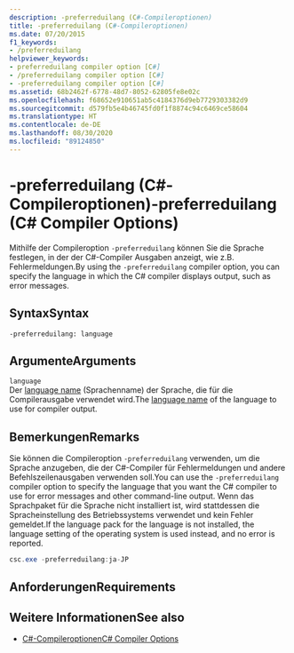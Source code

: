 ```yaml
---
description: -preferreduilang (C#-Compileroptionen)
title: -preferreduilang (C#-Compileroptionen)
ms.date: 07/20/2015
f1_keywords:
- /preferreduilang
helpviewer_keywords:
- preferreduilang compiler option [C#]
- /preferreduilang compiler option [C#]
- -preferreduilang compiler option [C#]
ms.assetid: 68b2462f-6778-48d7-8052-62805fe8e02c
ms.openlocfilehash: f68652e910651ab5c4184376d9eb7729303382d9
ms.sourcegitcommit: d579fb5e4b46745fd0f1f8874c94c6469ce58604
ms.translationtype: HT
ms.contentlocale: de-DE
ms.lasthandoff: 08/30/2020
ms.locfileid: "89124850"
---
```

# <a name="-preferreduilang-c-compiler-options"></a><span data-ttu-id="dc536-103">-preferreduilang (C#-Compileroptionen)</span><span class="sxs-lookup"><span data-stu-id="dc536-103">-preferreduilang (C# Compiler Options)</span></span>
<span data-ttu-id="dc536-104">Mithilfe der Compileroption `-preferreduilang` können Sie die Sprache festlegen, in der der C#-Compiler Ausgaben anzeigt, wie z.B. Fehlermeldungen.</span><span class="sxs-lookup"><span data-stu-id="dc536-104">By using the `-preferreduilang` compiler option, you can specify the language in which the C# compiler displays output, such as error messages.</span></span>  
  
## <a name="syntax"></a><span data-ttu-id="dc536-105">Syntax</span><span class="sxs-lookup"><span data-stu-id="dc536-105">Syntax</span></span>  
  
```console  
-preferreduilang: language  
```  
  
## <a name="arguments"></a><span data-ttu-id="dc536-106">Argumente</span><span class="sxs-lookup"><span data-stu-id="dc536-106">Arguments</span></span>  
 `language`  
 <span data-ttu-id="dc536-107">Der [language name](/windows/desktop/Intl/language-names) (Sprachenname) der Sprache, die für die Compilerausgabe verwendet wird.</span><span class="sxs-lookup"><span data-stu-id="dc536-107">The [language name](/windows/desktop/Intl/language-names) of the language to use for compiler output.</span></span>  
  
## <a name="remarks"></a><span data-ttu-id="dc536-108">Bemerkungen</span><span class="sxs-lookup"><span data-stu-id="dc536-108">Remarks</span></span>  
 <span data-ttu-id="dc536-109">Sie können die Compileroption `-preferreduilang` verwenden, um die Sprache anzugeben, die der C#-Compiler für Fehlermeldungen und andere Befehlszeilenausgaben verwenden soll.</span><span class="sxs-lookup"><span data-stu-id="dc536-109">You can use the `-preferreduilang` compiler option to specify the language that you want the C# compiler to use for error messages and other command-line output.</span></span> <span data-ttu-id="dc536-110">Wenn das Sprachpaket für die Sprache nicht installiert ist, wird stattdessen die Spracheinstellung des Betriebssystems verwendet und kein Fehler gemeldet.</span><span class="sxs-lookup"><span data-stu-id="dc536-110">If the language pack for the language is not installed, the language setting of the operating system is used instead, and no error is reported.</span></span>  
  
```csharp  
csc.exe -preferreduilang:ja-JP  
```  
  
## <a name="requirements"></a><span data-ttu-id="dc536-111">Anforderungen</span><span class="sxs-lookup"><span data-stu-id="dc536-111">Requirements</span></span>  
  
## <a name="see-also"></a><span data-ttu-id="dc536-112">Weitere Informationen</span><span class="sxs-lookup"><span data-stu-id="dc536-112">See also</span></span>

- [<span data-ttu-id="dc536-113">C#-Compileroptionen</span><span class="sxs-lookup"><span data-stu-id="dc536-113">C# Compiler Options</span></span>](./index.md)

